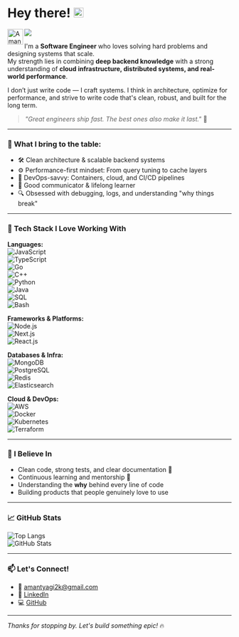 # Hey there! <img src="https://media.giphy.com/media/hvRJCLFzcasrR4ia7z/giphy.gif" width="22px" />

<a href="https://www.linkedin.com/in/aman-tyagi-700a06190/">
  <img align="left" alt="Aman Tyagi's LinkedIn" width="35" src="https://user-images.githubusercontent.com/63851158/214014425-6161b57b-39a6-4711-859f-f90f7d439842.png" />
</a>

![](https://visitor-badge.glitch.me/badge?page_id=amantyagi22.amantyagi22)

I'm a **Software Engineer** who loves solving hard problems and designing systems that scale.  
My strength lies in combining **deep backend knowledge** with a strong understanding of **cloud infrastructure, distributed systems, and real-world performance**.

I don’t just write code — I craft systems. I think in architecture, optimize for performance, and strive to write code that's clean, robust, and built for the long term.

> _"Great engineers ship fast. The best ones also make it last."_ 🚀

---

### 🧠 What I bring to the table:

- 🛠️ Clean architecture & scalable backend systems
- ⚙️ Performance-first mindset: From query tuning to cache layers
- 🔧 DevOps-savvy: Containers, cloud, and CI/CD pipelines
- 💬 Good communicator & lifelong learner
- 🔍 Obsessed with debugging, logs, and understanding "why things break"

---

### 🧰 Tech Stack I Love Working With

**Languages:**  
![JavaScript](https://img.shields.io/badge/-JavaScript-F7DF1E?logo=javascript&logoColor=black)  
![TypeScript](https://img.shields.io/badge/-TypeScript-3178C6?logo=typescript&logoColor=white)  
![Go](https://img.shields.io/badge/-Go-00ADD8?logo=go&logoColor=white)  
![C++](https://img.shields.io/badge/-C++-00599C?logo=c%2B%2B&logoColor=white)  
![Python](https://img.shields.io/badge/-Python-3776AB?logo=python&logoColor=white)  
![Java](https://img.shields.io/badge/-Java-007396?logo=java&logoColor=white)  
![SQL](https://img.shields.io/badge/-SQL-003B57?logo=postgresql&logoColor=white)  
![Bash](https://img.shields.io/badge/-Bash-4EAA25?logo=gnu-bash&logoColor=white)

**Frameworks & Platforms:**  
![Node.js](https://img.shields.io/badge/-Node.js-339933?logo=node.js&logoColor=white)  
![Next.js](https://img.shields.io/badge/-Next.js-000000?logo=next.js&logoColor=white)  
![React.js](https://img.shields.io/badge/-React-61DAFB?logo=react&logoColor=black)

**Databases & Infra:**  
![MongoDB](https://img.shields.io/badge/-MongoDB-47A248?logo=mongodb&logoColor=white)  
![PostgreSQL](https://img.shields.io/badge/-PostgreSQL-4169E1?logo=postgresql&logoColor=white)  
![Redis](https://img.shields.io/badge/-Redis-DC382D?logo=redis&logoColor=white)  
![Elasticsearch](https://img.shields.io/badge/-Elasticsearch-005571?logo=elasticsearch&logoColor=white)

**Cloud & DevOps:**  
![AWS](https://img.shields.io/badge/-AWS-232F3E?logo=amazon-aws&logoColor=white)  
![Docker](https://img.shields.io/badge/-Docker-2496ED?logo=docker&logoColor=white)  
![Kubernetes](https://img.shields.io/badge/-Kubernetes-326CE5?logo=kubernetes&logoColor=white)  
![Terraform](https://img.shields.io/badge/-Terraform-623CE4?logo=terraform&logoColor=white)

---

### 🧩 I Believe In

- Clean code, strong tests, and clear documentation 📘  
- Continuous learning and mentorship 🤝  
- Understanding the **why** behind every line of code  
- Building products that people genuinely love to use

---

### 📈 GitHub Stats

![Top Langs](https://github-readme-stats.vercel.app/api/top-langs/?username=amantyagi22&layout=compact&theme=gotham)  
![GitHub Stats](https://github-readme-stats.vercel.app/api?username=amantyagi22&show_icons=true&theme=gotham)

---

### 📫 Let's Connect!

- 📧 amantyagi2k@gmail.com  
- 💼 [LinkedIn](https://www.linkedin.com/in/aman-tyagi-700a06190/)  
- 💻 [GitHub](https://github.com/amantyagi22)

---

_Thanks for stopping by. Let's build something epic!_ 🔥
